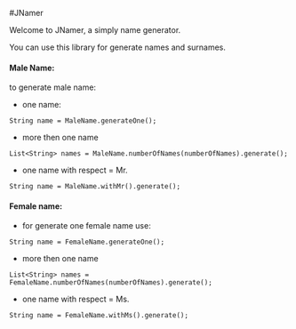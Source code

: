 #JNamer

Welcome to JNamer, a simply name generator. 

You can use this library for generate names and surnames.

#### Male Name:
to generate male name:
- one name: 
```
String name = MaleName.generateOne();
```

- more then one name
```
List<String> names = MaleName.numberOfNames(numberOfNames).generate();
```

- one name with respect = Mr.
```
String name = MaleName.withMr().generate();
```

#### Female name:

- for generate one female name use:
```
String name = FemaleName.generateOne();
```

- more then one name
```
List<String> names = FemaleName.numberOfNames(numberOfNames).generate();
```

- one name with respect = Ms.
```
String name = FemaleName.withMs().generate();
```
